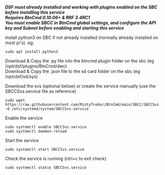***DSF must already installed and working with plugins enabled on the SBC before installing this service***  
***Requires BtnCmd 0.10.06+ & RRF 3.4RC1***  
***You must enable SBCC in BtnCmd global settings, and configure the API key and Subnet before enabling and starting this service***

Install python3 on SBC if not already installed (normally already installed on most pi's). eg:
```
sudo apt install python3  
```  
Download & Copy the .py file into the btncmd plugin folder on the sbc (eg /opt/dsf/plugins/BtnCmd/dwc)  
Download & Copy the .json file to the sd card folder on the sbc (eg /opt/dsf/sd/sys)

Download the svs (optional below) or create the service manually (use the SBCCSvs.service file as reference)
```
sudo wget https://raw.githubusercontent.com/MintyTrebor/BtnCmd/main/SBCC/SBCCSvs.service -O /etc/systemd/system/SBCCSvs.service
```
Enable the service  
```
sudo systemctl enable SBCCSvs.service
sudo systemctl daemon-reload
```  
Start the service
```
sudo systemctl start SBCCSvs.service
```  
Check the service is running (ctrl+c to exit check)
```
sudo systemctl status SBCCSvs.service
```

